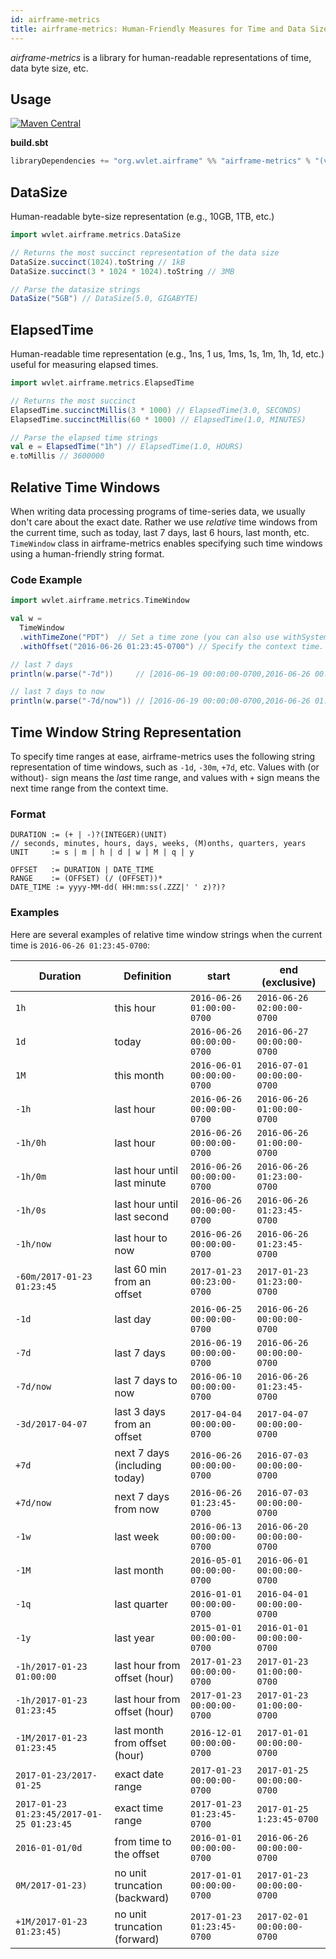```yaml
---
id: airframe-metrics
title: airframe-metrics: Human-Friendly Measures for Time and Data Size
---
```


*airframe-metrics* is a library for human-readable representations of time, data byte size, etc.


## Usage
[![Maven Central](https://maven-badges.herokuapp.com/maven-central/org.wvlet.airframe/airframe-surface_2.12/badge.svg)](http://central.maven.org/maven2/org/wvlet/airframe/airframe-metrics_2.12/)

**build.sbt**

```scala
libraryDependencies += "org.wvlet.airframe" %% "airframe-metrics" % "(version)"
```


## DataSize

Human-readable byte-size representation (e.g., 10GB, 1TB, etc.)

```scala
import wvlet.airframe.metrics.DataSize

// Returns the most succinct representation of the data size
DataSize.succinct(1024).toString // 1kB
DataSize.succinct(3 * 1024 * 1024).toString // 3MB

// Parse the datasize strings
DataSize("5GB") // DataSize(5.0, GIGABYTE)
```

## ElapsedTime

Human-readable time representation (e.g., 1ns, 1 us, 1ms, 1s, 1m, 1h, 1d, etc.) useful for
measuring elapsed times.

```scala
import wvlet.airframe.metrics.ElapsedTime

// Returns the most succinct
ElapsedTime.succinctMillis(3 * 1000) // ElapsedTime(3.0, SECONDS)
ElapsedTime.succinctMillis(60 * 1000) // ElapsedTime(1.0, MINUTES)

// Parse the elapsed time strings
val e = ElapsedTime("1h") // ElapsedTime(1.0, HOURS)
e.toMillis // 3600000
```


## Relative Time Windows

When writing data processing programs of time-series data, we usually don't care about the exact date. Rather we use *relative* time windows from the current time, such as today, last 7 days, last 6 hours, last month, etc.
`TimeWindow` class in airframe-metrics enables specifying such time windows using a human-friendly string format.

### Code Example
```scala
import wvlet.airframe.metrics.TimeWindow

val w =
  TimeWindow
  .withTimeZone("PDT")  // Set a time zone (you can also use withSystemTimeZone, withUTC, etc.)
  .withOffset("2016-06-26 01:23:45-0700") // Specify the context time. The default is the current time.

// last 7 days
println(w.parse("-7d"))     // [2016-06-19 00:00:00-0700,2016-06-26 00:00:00-0700)

// last 7 days to now
println(w.parse("-7d/now")) // [2016-06-19 00:00:00-0700,2016-06-26 01:23:45-0700)
```

## Time Window String Representation

To specify time ranges at ease, airframe-metrics uses the following string representation of time windows, such as `-1d`, `-30m`, `+7d`, etc.
Values with (or without)`-` sign means the *last* time range, and values with `+` sign means the next time range from the context time.

### Format

```
DURATION := (+ | -)?(INTEGER)(UNIT)
// seconds, minutes, hours, days, weeks, (M)onths, quarters, years
UNIT     := s | m | h | d | w | M | q | y

OFFSET   := DURATION | DATE_TIME
RANGE    := (OFFSET) (/ (OFFSET))*
DATE_TIME := yyyy-MM-dd( HH:mm:ss(.ZZZ|' ' z)?)?
```

### Examples

Here are several examples of relative time window strings when the current time is `2016-06-26 01:23:45-0700`:

 Duration| Definition | start      | end (exclusive) |
---------|------------|------------|-----------------|
   `1h`    | this hour  | `2016-06-26 01:00:00-0700` | `2016-06-26 02:00:00-0700` |
   `1d`    | today | `2016-06-26 00:00:00-0700` | `2016-06-27 00:00:00-0700` |
   `1M`    | this month | `2016-06-01 00:00:00-0700` | `2016-07-01 00:00:00-0700` |
  `-1h`   | last hour   |  `2016-06-26 00:00:00-0700` | `2016-06-26 01:00:00-0700`|
  `-1h/0h`   | last hour   |  `2016-06-26 00:00:00-0700` | `2016-06-26 01:00:00-0700`|
  `-1h/0m`   | last hour until last minute |  `2016-06-26 00:00:00-0700` | `2016-06-26 01:23:00-0700`|
  `-1h/0s`   | last hour until last second |  `2016-06-26 00:00:00-0700` | `2016-06-26 01:23:45-0700`|
  `-1h/now`   | last hour to now  |  `2016-06-26 00:00:00-0700` | `2016-06-26 01:23:45-0700`|
`-60m/2017-01-23 01:23:45`| last 60 min from an offset | `2017-01-23 00:23:00-0700` | `2017-01-23 01:23:00-0700`|
  `-1d`    | last day   |  `2016-06-25 00:00:00-0700` | `2016-06-26 00:00:00-0700`|
  `-7d`    | last 7 days | `2016-06-19 00:00:00-0700` | `2016-06-26 00:00:00-0700`|
 `-7d/now` | last 7 days to now | `2016-06-10 00:00:00-0700` | `2016-06-26 01:23:45-0700`|
`-3d/2017-04-07`| last 3 days from an offset | `2017-04-04 00:00:00-0700` | `2017-04-07 00:00:00-0700`|
`+7d` | next 7 days (including today) | `2016-06-26 00:00:00-0700` | `2016-07-03 00:00:00-0700`|
`+7d/now`| next 7 days from now | `2016-06-26 01:23:45-0700` | `2016-07-03 00:00:00-0700`|
  `-1w`    | last week  |`2016-06-13 00:00:00-0700` | `2016-06-20 00:00:00-0700`|
  `-1M`    | last month |`2016-05-01 00:00:00-0700` | `2016-06-01 00:00:00-0700`|
  `-1q`    | last quarter |`2016-01-01 00:00:00-0700` | `2016-04-01 00:00:00-0700`|
  `-1y`    | last year  |`2015-01-01 00:00:00-0700` | `2016-01-01 00:00:00-0700`|
`-1h/2017-01-23 01:00:00`| last hour from offset (hour) | `2017-01-23 00:00:00-0700` | `2017-01-23 01:00:00-0700`|
`-1h/2017-01-23 01:23:45`| last hour from offset (hour) | `2017-01-23 00:00:00-0700` | `2017-01-23 01:00:00-0700`|
`-1M/2017-01-23 01:23:45`| last month from offset (hour) | `2016-12-01 00:00:00-0700` | `2017-01-01 00:00:00-0700`|
`2017-01-23/2017-01-25`| exact date range | `2017-01-23 00:00:00-0700` | `2017-01-25 00:00:00-0700`|
`2017-01-23 01:23:45/2017-01-25 01:23:45`| exact time range | `2017-01-23 01:23:45-0700` | `2017-01-25 1:23:45-0700`|
`2016-01-01/0d`| from time to the offset | `2016-01-01 00:00:00-0700` | `2016-06-26 00:00:00-0700`|
`0M/2017-01-23)`| no unit truncation (backward)| `2017-01-01 00:00:00-0700` | `2017-01-23 00:00:00-0700`|
`+1M/2017-01-23 01:23:45)`| no unit truncation (forward)| `2017-01-23 01:23:45-0700` | `2017-02-01 00:00:00-0700`|
